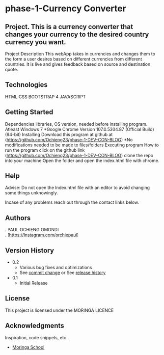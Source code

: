 # phase-1-Currency Converter

## Project. This is a currency converter that changes your currency to the desired country currency you want.

Project Description
This webApp takes in currencies and changes them to the form a user desires based on different currencies from different countries. It is live and gives feedback based on source and destination quote.

## Technologies

HTML
CSS
BOOTSTRAP 4
JAVASCRIPT

## Getting Started

Dependencies
libraries, OS version, needed before installing program.
Atleast Windows 7 *Google Chrome Version 107.0.5304.87 (Official Build) (64-bit)
Installing
Download this program at github at (https://github.com/Ochieng23/phase-1-DEV-CON-BLOG) *No modifications needed to be made to files/folders
Executing program
How to run the program
click on the github link (https://github.com/Ochieng23/phase-1-DEV-CON-BLOG)
clone the repo into your machine
Open the folder and open the index.html file with chrome.

## Help

Advise: Do not open the Index.html file with an editor to avoid changing some things unknowingly.

Incase of any problems reach out through the contact links below.

## Authors

. PAUL OCHIENG OMONDI  
. [https://Instagram.com/orchiepaul]

## Version History

- 0.2
  - Various bug fixes and optimizations
  - See [commit change]() or See [release history]()
- 0.1
  - Initial Release

## License

This project is licensed under the MORINGA LICENCE

## Acknowledgments

Inspiration, code snippets, etc.

- [Moringa School](https://moringa.instructure.com)
